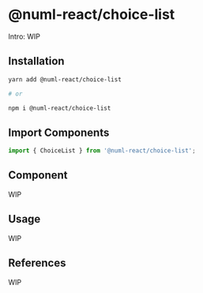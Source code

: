 # @numl-react/choice-list

Intro: WIP

## Installation

```sh
yarn add @numl-react/choice-list

# or

npm i @numl-react/choice-list
```

## Import Components

```jsx
import { ChoiceList } from '@numl-react/choice-list';
```

## Component

WIP

## Usage

WIP

## References

WIP
